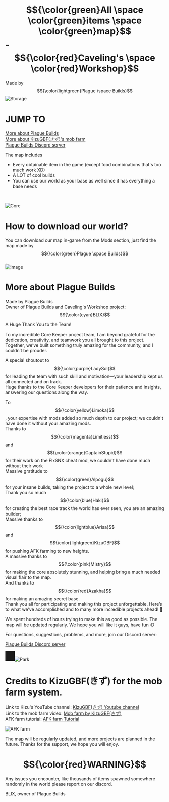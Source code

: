 # $${\color{green}All \space \color{green}items \space \color{green}map}$$ - $${\color{red}Caveling's \space \color{red}Workshop}$$
Made by $${\color{lightgreen}Plague \space Builds}$$
<img>![Storage](https://github.com/user-attachments/assets/ea1e32c3-80b1-42f8-b2ff-de7d82c10213)

# JUMP TO
<a href=https://github.com/PlagueBuilds/All-items-map/blob/main/README.md#more-about-plague-builds title="More about Plague Builds">More about Plague Builds</a><br>
<a href=https://github.com/PlagueBuilds/All-items-map/blob/main/README.md#credits-to-kizugbfきず-for-the-mob-farm-system>More about KizuGBF(きず)'s mob farm</a><br>
<a href=https://discord.gg/GCd3JTMDHc>Plague Builds Discord server</a><br>

The map includes
<ul>
  <li>Every obtainable item in the game (except food combinations that's too much work XD)</li>
  <li>A LOT of cool builds</li>
  <li>You can use our world as your base as well since it has everything a base needs</li>
</ul><br>

<img>![Core](https://github.com/user-attachments/assets/cbfa827a-2184-4a72-a4cb-1ebece0e772f)<br>

# How to download our world?

You can download our map in-game from the Mods section, just find the map made by $${\color{green}Plague \space Builds}$$.<br>
<img>![image](https://github.com/user-attachments/assets/a964f9f6-895b-4a2f-a215-5bf94ced590a)

# More about Plague Builds

Made by Plague Builds <br>
Owner of Plague Builds and Caveling's Workshop project: $${\color{cyan}BLIX}$$

A Huge Thank You to the Team!

To my incredible Core Keeper project team, I am beyond grateful for the dedication, creativity, and teamwork you all brought to this project. 
Together, we’ve built something truly amazing for the community, and I couldn’t be prouder.

A special shoutout to $${\color{purple}LadySol}$$ for leading the team with such skill and motivation—your leadership kept us all connected and on track.<br>
Huge thanks to the Core Keeper developers for their patience and insights, answering our questions along the way.

To $${\color{yellow}Limoka}$$, your expertise with mods added so much depth to our project; we couldn't have done it without your amazing mods.<br>
Thanks to $${\color{magenta}Limitless}$$ and $${\color{orange}CaptainStupid}$$ for their work on the FlxSNX cheat mod, we couldn't have done much without their work<br>
Massive gratitude to $${\color{green}Alpogu}$$ for your insane builds, taking the project to a whole new level;<br> 
Thank you so much $${\color{blue}Haki}$$ for creating the best race track the world has ever seen, you are an amazing builder;<br>
Massive thanks to $${\color{lightblue}Arisa}$$ and $${\color{lightgreen}KizuGBF}$$ for pushing AFK farming to new heights.<br>
A massive thanks to $${\color{pink}Mistry}$$ for making the core absolutely stunning, and helping bring a much needed visual flair to the map.<br>
And thanks to $${\color{red}Azakha}$$ for making an amazing secret base.<br>
Thank you all for participating and making this project unforgettable. 
Here’s to what we’ve accomplished and to many more incredible projects ahead! 🌟

We spent hundreds of hours trying to make this as good as possible. The map will be updated regularly. We hope you will like it guys, have fun :D

For questions, suggestions, problems, and more, join our Discord server:

<a href=https://discord.gg/GCd3JTMDHc>Plague Builds Discord server</a><br>

<img border=15px>![Park](https://github.com/user-attachments/assets/68434252-f49a-4a7b-b8f0-9d10e2bc96e6)<br>

# Credits to KizuGBF(きず) for the mob farm system.<br>
Link to Kizu's YouTube channel: <a href="https://www.youtube.com/@KizuGBF">KizuGBF(きず) Youtube channel</a><br>
Link to the mob farm video: <a href="https://www.youtube.com/watch?v=loBK7KTFkdM"> Mob farm by KizuGBF(きず)</a><br>
AFK farm tutorial: <a href="https://docs.google.com/document/d/17mNUTNTZFw4h-vKS8q23SgURZDtSqO5d1zg7wws_Mw0/edit?hl=zh-tw&tab=t.0"> AFK farm Tutorial</a><br>

![AFK farm](https://github.com/user-attachments/assets/dbf64f50-dfa6-442b-93b9-bfc0d5ada694)

The map will be regularly updated, and more projects are planned in the future. Thanks for the support, we hope you will enjoy.<br>

# $${\color{red}WARNING}$$
Any issues you encounter, like thousands of items spawned somewhere randomly in the world please report on our discord.<br>

BLIX, owner of Plague Builds
